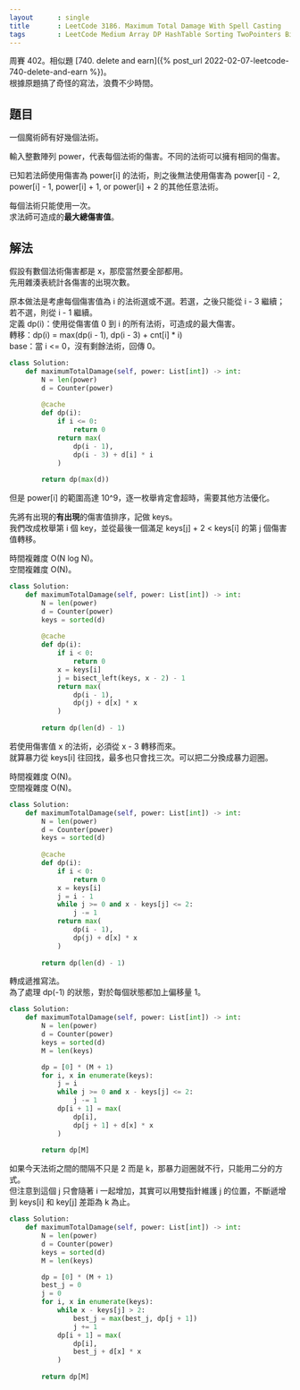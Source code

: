 ```yaml
---
layout      : single
title       : LeetCode 3186. Maximum Total Damage With Spell Casting
tags        : LeetCode Medium Array DP HashTable Sorting TwoPointers BinarySearch
---
```

周賽 402。相似題 [740. delete and earn]({% post_url 2022-02-07-leetcode-740-delete-and-earn %})。  
根據原題搞了奇怪的寫法，浪費不少時間。  

## 題目

一個魔術師有好幾個法術。  

輸入整數陣列 power，代表每個法術的傷害。不同的法術可以擁有相同的傷害。  

已知若法師使用傷害為 power[i] 的法術，則之後無法使用傷害為 power[i] - 2, power[i] - 1, power[i] + 1, or power[i] + 2  的其他任意法術。  

每個法術只能使用一次。  
求法師可造成的**最大總傷害值**。  

## 解法

假設有數個法術傷害都是 x，那麼當然要全部都用。  
先用雜湊表統計各傷害的出現次數。  

原本做法是考慮每個傷害值為 i 的法術選或不選。若選，之後只能從 i - 3 繼續；若不選，則從 i - 1 繼續。  
定義 dp(i)：使用從傷害值 0 到 i 的所有法術，可造成的最大傷害。  
轉移：dp(i) = max(dp(i - 1), dp(i - 3) + cnt[i] * i)  
base：當 i <= 0，沒有剩餘法術，回傳 0。  

```python
class Solution:
    def maximumTotalDamage(self, power: List[int]) -> int:
        N = len(power)
        d = Counter(power)
        
        @cache
        def dp(i):
            if i <= 0:
                return 0
            return max(
                dp(i - 1),
                dp(i - 3) + d[i] * i
            )
        
        return dp(max(d))
```

但是 power[i] 的範圍高達 10^9，逐一枚舉肯定會超時，需要其他方法優化。  

先將有出現的**有出現**的傷害值排序，記做 keys。  
我們改成枚舉第 i 個 key，並從最後一個滿足 keys[j] + 2 < keys[i] 的第 j 個傷害值轉移。  

時間複雜度 O(N log N)。  
空間複雜度 O(N)。  

```python
class Solution:
    def maximumTotalDamage(self, power: List[int]) -> int:
        N = len(power)
        d = Counter(power)
        keys = sorted(d)
        
        @cache
        def dp(i):
            if i < 0:
                return 0
            x = keys[i]
            j = bisect_left(keys, x - 2) - 1
            return max(
                dp(i - 1),
                dp(j) + d[x] * x
            )
        
        return dp(len(d) - 1)
```

若使用傷害值 x 的法術，必須從 x - 3 轉移而來。  
就算暴力從 keys[i] 往回找，最多也只會找三次。可以把二分換成暴力迴圈。  

時間複雜度 O(N)。  
空間複雜度 O(N)。  

```python
class Solution:
    def maximumTotalDamage(self, power: List[int]) -> int:
        N = len(power)
        d = Counter(power)
        keys = sorted(d)
        
        @cache
        def dp(i):
            if i < 0:
                return 0
            x = keys[i]
            j = i - 1
            while j >= 0 and x - keys[j] <= 2:
                j -= 1
            return max(
                dp(i - 1),
                dp(j) + d[x] * x
            )
        
        return dp(len(d) - 1)
```

轉成遞推寫法。  
為了處理 dp(-1) 的狀態，對於每個狀態都加上偏移量 1。  

```python
class Solution:
    def maximumTotalDamage(self, power: List[int]) -> int:
        N = len(power)
        d = Counter(power)
        keys = sorted(d)
        M = len(keys)

        dp = [0] * (M + 1)
        for i, x in enumerate(keys):
            j = i 
            while j >= 0 and x - keys[j] <= 2:
                j -= 1
            dp[i + 1] = max(
                dp[i],
                dp[j + 1] + d[x] * x
            )
            
        return dp[M]
```

如果今天法術之間的間隔不只是 2 而是 k，那暴力迴圈就不行，只能用二分的方式。  
但注意到這個 j 只會隨著 i 一起增加，其實可以用雙指針維護 j 的位置，不斷遞增到 keys[i] 和 key[j] 差距為 k 為止。  

```python
class Solution:
    def maximumTotalDamage(self, power: List[int]) -> int:
        N = len(power)
        d = Counter(power)
        keys = sorted(d)
        M = len(keys)

        dp = [0] * (M + 1)
        best_j = 0
        j = 0
        for i, x in enumerate(keys):
            while x - keys[j] > 2:
                best_j = max(best_j, dp[j + 1])
                j += 1
            dp[i + 1] = max(
                dp[i],
                best_j + d[x] * x
            )
            
        return dp[M]
```
